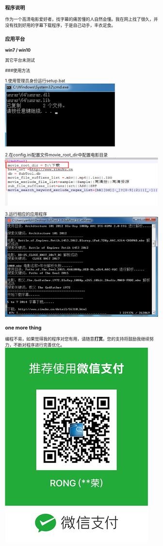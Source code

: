 ### 程序说明 ###
作为一个高清电影爱好者，找字幕的痛苦懂的人自然会懂。我在网上找了很久，并没有找到好用的字幕下载程序，于是自己动手，丰衣足食。

### 应用平台
**win7 / win10**

其它平台未测试

###使用方法 

1.使用管理员身份运行setup.bat
![image](https://raw.githubusercontent.com/backtracker/SubTool/master/image/bat.png)

2.在config.ini配置文件movie_root_dir中配置电影目录
![image](https://raw.githubusercontent.com/backtracker/SubTool/master/image/config.png)

3.运行相应的应用程序
![image](https://raw.githubusercontent.com/backtracker/SubTool/master/image/subtool.png)

### one more thing
编程不易，如果觉得我的程序对您有用，请随意**打赏**。您的支持将鼓励我继续努力，不断对程序进行完善优化。
![image](https://raw.githubusercontent.com/backtracker/SubTool/master/image/wxpay2.jpg)


